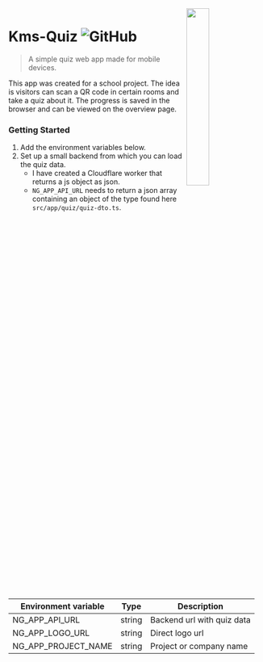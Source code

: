 <img src="https://i.imgur.com/kdp1rux.gif" align="right" width="30%" />

# Kms-Quiz ![GitHub](https://img.shields.io/github/license/jonaznas/kms-quiz)
> A simple quiz web app made for mobile devices.

This app was created for a school project.
The idea is visitors can scan a QR code in certain rooms and take a quiz about it.
The progress is saved in the browser and can be viewed on the overview page.

### Getting Started

1. Add the environment variables below.
2. Set up a small backend from which you can load the quiz data.
    - I have created a Cloudflare worker that returns a js object as json.
    - `NG_APP_API_URL` needs to return a json array containing an object of the type found here `src/app/quiz/quiz-dto.ts`.

| Environment variable | Type   | Description                |
|----------------------|--------|----------------------------|
| NG_APP_API_URL       | string | Backend url with quiz data |
| NG_APP_LOGO_URL      | string | Direct logo url            |
| NG_APP_PROJECT_NAME  | string | Project or company name    |


